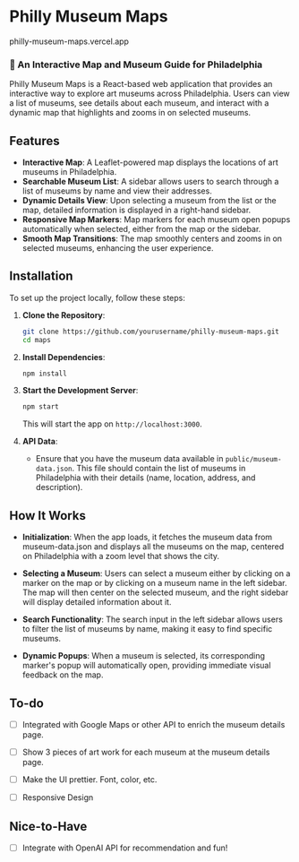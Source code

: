 # Philly Museum Maps

philly-museum-maps.vercel.app

### 🎨 An Interactive Map and Museum Guide for Philadelphia

Philly Museum Maps is a React-based web application that provides an interactive way to explore art museums across Philadelphia. Users can view a list of museums, see details about each museum, and interact with a dynamic map that highlights and zooms in on selected museums.

## Features

- **Interactive Map**: A Leaflet-powered map displays the locations of art museums in Philadelphia.
- **Searchable Museum List**: A sidebar allows users to search through a list of museums by name and view their addresses.
- **Dynamic Details View**: Upon selecting a museum from the list or the map, detailed information is displayed in a right-hand sidebar.
- **Responsive Map Markers**: Map markers for each museum open popups automatically when selected, either from the map or the sidebar.
- **Smooth Map Transitions**: The map smoothly centers and zooms in on selected museums, enhancing the user experience.


## Installation

To set up the project locally, follow these steps:

1. **Clone the Repository**:
    ```bash
    git clone https://github.com/yourusername/philly-museum-maps.git
    cd maps
    ```

2. **Install Dependencies**:
    ```bash
    npm install
    ```

3. **Start the Development Server**:
    ```bash
    npm start
    ```
    This will start the app on `http://localhost:3000`.

4. **API Data**:
    - Ensure that you have the museum data available in `public/museum-data.json`. This file should contain the list of museums in Philadelphia with their details (name, location, address, and description).

## How It Works
- **Initialization**: When the app loads, it fetches the museum data from museum-data.json and displays all the museums on the map, centered on Philadelphia with a zoom level that shows the city.

- **Selecting a Museum**: Users can select a museum either by clicking on a marker on the map or by clicking on a museum name in the left sidebar. The map will then center on the selected museum, and the right sidebar will display detailed information about it.

- **Search Functionality**: The search input in the left sidebar allows users to filter the list of museums by name, making it easy to find specific museums.

- **Dynamic Popups**: When a museum is selected, its corresponding marker's popup will automatically open, providing immediate visual feedback on the map.

## To-do

- [ ] Integrated with Google Maps or other API to enrich the museum details page. 

- [ ] Show 3 pieces of art work for each museum at the museum details page. 

- [ ] Make the UI prettier. Font, color, etc. 

- [ ] Responsive Design

## Nice-to-Have

- [ ] Integrate with OpenAI API for recommendation and fun!